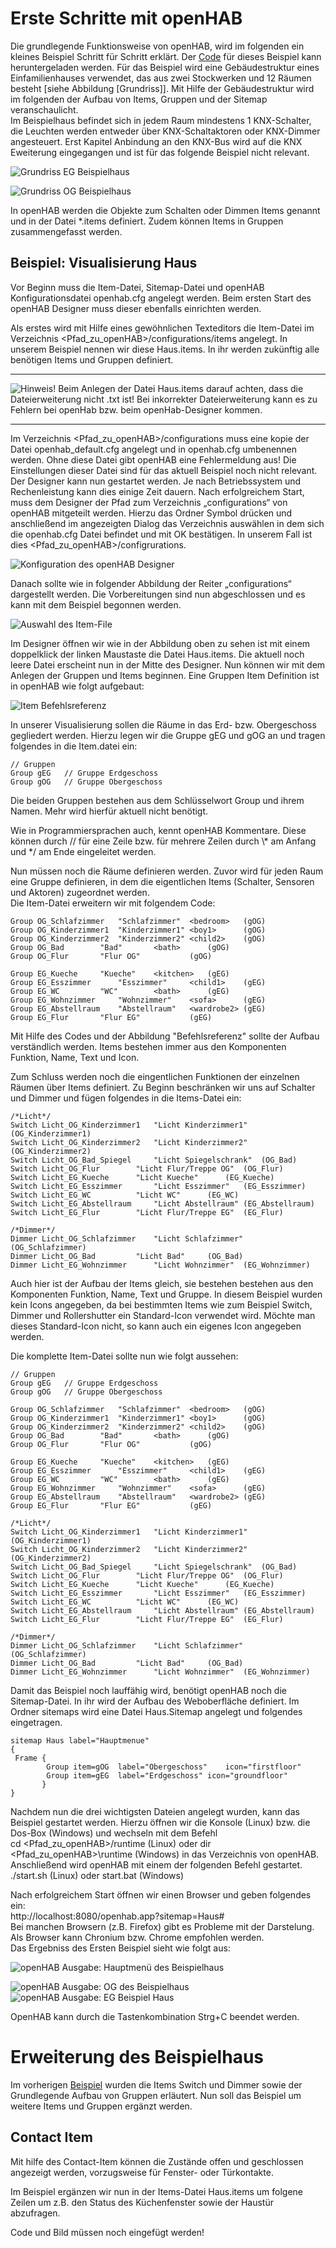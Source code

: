 Erste Schritte mit openHAB
==========================

Die grundlegende Funktionsweise von openHAB, wird im folgenden ein kleines Beispiel Schritt für Schritt erklärt.
Der [Code](https://github.com/mepi0011/openhab.doc/raw/master/examples/house.zip "Souce Code für Beispielhaus ohne KNX Erweiterung") für dieses Beispiel kann heruntergeladen werden.
Für das Beispiel wird eine Gebäudestruktur eines Einfamilienhauses verwendet, das aus
zwei Stockwerken und 12 Räumen besteht [siehe Abbildung [Grundriss]].
Mit Hilfe der Gebäudestruktur wird im folgenden der Aufbau von Items,
Gruppen und der Sitemap veranschaulicht.\
Im Beispielhaus befindet sich in jedem Raum mindestens 1 KNX-Schalter,
die Leuchten werden entweder über KNX-Schaltaktoren oder KNX-Dimmer
angesteuert. Erst Kapitel Anbindung an den KNX-Bus wird auf die KNX Eweiterung eingegangen und ist für das folgende Beispiel nicht relevant.

![Grundriss EG Beispielhaus](images/grundriss_erdgeschoss.png "Grundriss vom EG des Beispielhaus")

![Grundriss OG Beispielhaus](images/grundriss_obergeschoss.png "Grundriss vom OG des Beispielhaus")

In openHAB werden die Objekte zum Schalten oder Dimmen Items genannt und
in der Datei *.items definiert. Zudem können Items in Gruppen
zusammengefasst werden.

Beispiel: Visualisierung Haus
-----------------------------

Vor Beginn muss die Item-Datei, Sitemap-Datei und openHAB
Konfigurationsdatei openhab.cfg angelegt werden. Beim ersten Start des
openHAB Designer muss dieser ebenfalls einrichten werden.

Als erstes wird mit Hilfe eines gewöhnlichen Texteditors die Item-Datei
im Verzeichnis <Pfad_zu_openHAB>/configurations/items angelegt. In
unserem Beispiel nennen wir diese Haus.items. In ihr werden zukünftig
alle benötigen Items und Gruppen definiert.

* * * * *
![Hinweis!](images/Warning.png "Hinweis: Auf Dateierweiterung achten!")
Beim Anlegen der Datei Haus.items darauf achten, dass die
Dateierweiterung nicht .txt ist! Bei inkorrekter Dateierweiterung kann
es zu Fehlern bei openHab bzw. beim openHab-Designer kommen.

* * * * *

Im Verzeichnis <Pfad_zu_openHAB>/configurations muss eine kopie der
Datei openhab_default.cfg angelegt und in openhab.cfg umbenennen
werden. Ohne diese Datei gibt openHAB eine Fehlermeldung aus! Die
Einstellungen dieser Datei sind für das aktuell Beispiel noch nicht relevant. Der Designer kann
nun gestartet werden. Je nach Betriebssystem und Rechenleistung kann
dies einige Zeit dauern. Nach erfolgreichem Start, muss dem Designer der
Pfad zum Verzeichnis „configurations“ von openHAB mitgeteilt werden. Hierzu das Ordner Symbol drücken
und anschließend im angezeigten Dialog das Verzeichnis auswählen in dem
sich die openhab.cfg Datei befindet und mit OK bestätigen. In unserem
Fall ist dies <Pfad_zu_openHAB>/configrurations.

![Konfiguration des openHAB Designer](images/openHAB_Designer_Configuration.png "Konfiguration des openHAB Designer")

Danach sollte wie in folgender Abbildung der Reiter „configurations“ dargestellt werden. Die Vorbereitungen sind nun
abgeschlossen und es kann mit dem Beispiel begonnen werden.

![Auswahl des Item-File](images/openHAB_Designer_Item_File.png "Auswahl des Item-File")

Im Designer öffnen wir wie in der Abbildung oben zu sehen ist mit einem doppelklick der linken Maustaste die Datei Haus.items.
Die aktuell noch leere Datei erscheint nun in der Mitte des Designer. Nun können wir mit dem Anlegen der Gruppen und Items beginnen. Eine Gruppen Item Definition ist in openHAB wie folgt aufgebaut:

![Item Befehlsreferenz](images/openHAB_Befehlsreferenz.png)


In unserer Visualisierung sollen die Räume in das Erd- bzw. Obergeschoss
gegliedert werden. Hierzu legen wir die Gruppe gEG und gOG an und tragen
folgendes in die Item.datei ein:   

    // Gruppen
    Group gEG 	// Gruppe Erdgeschoss
    Group gOG 	// Gruppe Obergeschoss

Die beiden Gruppen bestehen aus dem Schlüsselwort Group und ihrem Namen. Mehr wird hierfür aktuell nicht benötigt.

Wie in Programmiersprachen auch, kennt openHAB Kommentare. Diese können
durch // für eine Zeile bzw. für mehrere Zeilen durch \\* am Anfang und
*/ am Ende eingeleitet werden.

Nun müssen noch die Räume definieren werden. Zuvor wird für jeden Raum eine Gruppe definieren, in dem die eigentlichen Items (Schalter, Sensoren und Aktoren) zugeordnet werden.   
Die Item-Datei erweitern wir mit folgendem Code:

    Group OG_Schlafzimmer	"Schlafzimmer"	<bedroom>	(gOG)
    Group OG_Kinderzimmer1	"Kinderzimmer1"	<boy1>		(gOG)
    Group OG_Kinderzimmer2	"Kinderzimmer2"	<child2>	(gOG)
    Group OG_Bad		"Bad"		<bath>		(gOG)
    Group OG_Flur		"Flur OG"			(gOG)

    Group EG_Kueche		"Kueche" 	<kitchen>	(gEG)
    Group EG_Esszimmer		"Esszimmer" 	<child1> 	(gEG)
    Group EG_WC			"WC"		<bath>		(gEG)
    Group EG_Wohnzimmer		"Wohnzimmer"	<sofa>		(gEG)
    Group EG_Abstellraum	"Abstellraum"	<wardrobe2>	(gEG)
    Group EG_Flur		"Flur EG"			(gEG)

Mit Hilfe des Codes und der Abbildung "Befehlsreferenz" sollte der Aufbau verständlich werden.
Items bestehen immer aus den Komponenten Funktion, Name, Text und Icon.

Zum Schluss werden noch die eingentlichen Funktionen der einzelnen
Räumen über Items definiert. Zu Beginn beschränken wir uns auf Schalter
und Dimmer und fügen folgendes in die Items-Datei ein:

    /*Licht*/
    Switch Licht_OG_Kinderzimmer1	"Licht Kinderzimmer1"	(OG_Kinderzimmer1)
    Switch Licht_OG_Kinderzimmer2	"Licht Kinderzimmer2"	(OG_Kinderzimmer2)
    Switch Licht_OG_Bad_Spiegel		"Licht Spiegelschrank"	(OG_Bad)
    Switch Licht_OG_Flur		"Licht Flur/Treppe OG"	(OG_Flur)
    Switch Licht_EG_Kueche		"Licht Kueche"		(EG_Kueche)
    Switch Licht_EG_Esszimmer		"Licht Esszimmer"	(EG_Esszimmer)
    Switch Licht_EG_WC			"Licht WC"		(EG_WC)
    Switch Licht_EG_Abstellraum		"Licht Abstellraum"	(EG_Abstellraum)
    Switch Licht_EG_Flur		"Licht Flur/Treppe EG"	(EG_Flur)

    /*Dimmer*/
    Dimmer Licht_OG_Schlafzimmer	"Licht Schlafzimmer"	(OG_Schlafzimmer)
    Dimmer Licht_OG_Bad			"Licht Bad"		(OG_Bad)
    Dimmer Licht_EG_Wohnzimmer		"Licht Wohnzimmer"	(EG_Wohnzimmer)

Auch hier ist der Aufbau der Items gleich, sie bestehen bestehen aus den
Komponenten Funktion, Name, Text und Gruppe. In diesem Beispiel wurden
kein Icons angegeben, da bei bestimmten Items wie zum Beispiel Switch,
Dimmer und Rollershutter ein Standard-Icon verwendet wird. Möchte man
dieses Standard-Icon nicht, so kann auch ein eigenes Icon angegeben
werden.

Die komplette Item-Datei sollte nun wie folgt aussehen:

    // Gruppen
    Group gEG 	// Gruppe Erdgeschoss
    Group gOG 	// Gruppe Obergeschoss

    Group OG_Schlafzimmer	"Schlafzimmer"	<bedroom>	(gOG)
    Group OG_Kinderzimmer1	"Kinderzimmer1"	<boy1>		(gOG)
    Group OG_Kinderzimmer2	"Kinderzimmer2"	<child2>	(gOG)
    Group OG_Bad		"Bad"		<bath>		(gOG)
    Group OG_Flur		"Flur OG"			(gOG)

    Group EG_Kueche		"Kueche" 	<kitchen>	(gEG)
    Group EG_Esszimmer		"Esszimmer" 	<child1> 	(gEG)
    Group EG_WC			"WC"		<bath>		(gEG)
    Group EG_Wohnzimmer		"Wohnzimmer"	<sofa>		(gEG)
    Group EG_Abstellraum	"Abstellraum"	<wardrobe2>	(gEG)
    Group EG_Flur		"Flur EG"			(gEG)

    /*Licht*/
    Switch Licht_OG_Kinderzimmer1	"Licht Kinderzimmer1"	(OG_Kinderzimmer1)
    Switch Licht_OG_Kinderzimmer2	"Licht Kinderzimmer2"	(OG_Kinderzimmer2)
    Switch Licht_OG_Bad_Spiegel		"Licht Spiegelschrank"	(OG_Bad)
    Switch Licht_OG_Flur		"Licht Flur/Treppe OG"	(OG_Flur)
    Switch Licht_EG_Kueche		"Licht Kueche"		(EG_Kueche)
    Switch Licht_EG_Esszimmer		"Licht Esszimmer"	(EG_Esszimmer)
    Switch Licht_EG_WC			"Licht WC"		(EG_WC)
    Switch Licht_EG_Abstellraum		"Licht Abstellraum"	(EG_Abstellraum)
    Switch Licht_EG_Flur		"Licht Flur/Treppe EG"	(EG_Flur)

    /*Dimmer*/
    Dimmer Licht_OG_Schlafzimmer	"Licht Schlafzimmer"	(OG_Schlafzimmer)
    Dimmer Licht_OG_Bad			"Licht Bad"		(OG_Bad)
    Dimmer Licht_EG_Wohnzimmer		"Licht Wohnzimmer"	(EG_Wohnzimmer)

Damit das Beispiel noch lauffähig wird, benötigt openHAB noch die
Sitemap-Datei. In ihr wird der Aufbau des Weboberfläche definiert. Im
Ordner sitemaps wird eine Datei Haus.Sitemap angelegt und folgendes
eingetragen.

    sitemap Haus label="Hauptmenue"
    {
     Frame {
            Group item=gOG	label="Obergeschoss"	icon="firstfloor"
            Group item=gEG	label="Erdgeschoss"	icon="groundfloor"
           }
    }

Nachdem nun die drei wichtigsten Dateien angelegt wurden, kann das
Beispiel gestartet werden. Hierzu öffnen wir die Konsole (Linux) bzw.
die Dos-Box (Windows) und wechseln mit dem Befehl   
    cd <Pfad_zu_openHAB>/runtime (Linux)
oder
    dir <Pfad_zu_openHAB>\runtime (Windows)
in das Verzeichnis von openHAB.
Anschließend wird openHAB mit einem der folgenden Befehl gestartet.
    ./start.sh (Linux)
oder
    start.bat (Windows)

Nach erfolgreichem Start öffnen wir einen Browser und geben folgendes
ein:   
http://localhost:8080/openhab.app?sitemap=Haus\#   
Bei manchen Browsern (z.B. Firefox) gibt es Probleme mit der Darstelung. Als Browser kann Chronium bzw. Chrome empfohlen werden.   
Das Ergebniss des Ersten Beispiel sieht wie folgt aus:

![openHAB Ausgabe: Hauptmenü des Beispielhaus](images/Haus_Hauptmenue_klein.png "Hauptmenü des Beispielhaus")

![openHAB Ausgabe: OG des Beispielhaus](images/Haus_OG.png "OG des Beispielhaus")
![openHAB Ausgabe: EG Beispiel Haus](images/Haus_EG.png "UG des Beispielhaus")

OpenHAB kann durch die Tastenkombination Strg+C beendet werden.


Erweiterung des Beispielhaus
============================

Im vorherigen [Beispiel](#Beispiel--Visualisierung-Haus) wurden die Items Switch und Dimmer sowie der Grundlegende Aufbau von Gruppen erläutert. Nun soll das Beispiel um weitere Items und Gruppen ergänzt werden.

Contact Item
------------
Mit hilfe des Contact-Item können die Zustände offen und geschlossen angezeigt werden, vorzugsweise für Fenster- oder Türkontakte.

Im Beispiel ergänzen wir nun in der Items-Datei Haus.items um folgene Zeilen um z.B. den Status des Küchenfenster sowie der Haustür abzufragen. 

Code und Bild müssen noch eingefügt werden!
